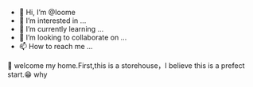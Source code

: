 - 👋 Hi, I’m @Ioome
- 👀 I’m interested in ...
- 🌱 I’m currently learning ...
- 💞️ I’m looking to collaborate on ...
- 📫 How to reach me ...

<!---
Ioome/Ioome is a ✨ special ✨ repository because its `README.md` (this file) appears on your GitHub profile.
You can click the Preview link to take a look at your changes.
--->

🦍
welcome my home.First,this is a storehouse，I believe this is a prefect start.😁 why


